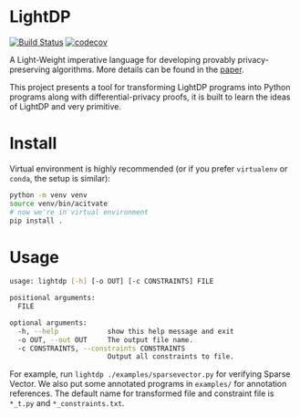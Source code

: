 # LightDP
[![Build Status](https://travis-ci.com/RyanWangGit/lightdp.svg?branch=master)](https://travis-ci.com/RyanWangGit/lightdp) [![codecov](https://codecov.io/gh/RyanWangGit/lightdp/branch/master/graph/badge.svg)](https://codecov.io/gh/RyanWangGit/lightdp)

A Light-Weight imperative language for developing provably privacy-preserving algorithms.
More details can be found in the [paper](http://www.cse.psu.edu/~dbz5017/pub/popl17.pdf).

This project presents a tool for transforming LightDP programs into Python programs along with differential-privacy proofs, it is built to learn the ideas of LightDP and very primitive.

# Install

Virtual environment is highly recommended (or if you prefer `virtualenv` or `conda`, the setup is similar):
```bash
python -m venv venv
source venv/bin/acitvate
# now we're in virtual environment
pip install .
```

# Usage

```bash
usage: lightdp [-h] [-o OUT] [-c CONSTRAINTS] FILE

positional arguments:
  FILE

optional arguments:
  -h, --help            show this help message and exit
  -o OUT, --out OUT     The output file name.
  -c CONSTRAINTS, --constraints CONSTRAINTS
                        Output all constraints to file.
```

For example, run `lightdp ./examples/sparsevector.py` for verifying Sparse Vector. We also put some annotated programs in `examples/` for annotation references. The default name for transformed file and constraint file is `*_t.py` and `*_constraints.txt`.
